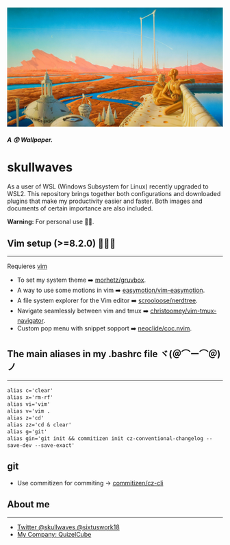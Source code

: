 ![retro image](./images/retro-sci-fi-image/315285.jpg)

##### A 😲 Wallpaper.
# skullwaves

As a user of WSL (Windows Subsystem for Linux) recently upgraded to WSL2. This repository brings together both configurations and downloaded plugins that make my productivity easier and faster.
Both images and documents of certain importance are also included.

**Warning:** For personal use 😶‍🌫️.

## Vim setup (>=8.2.0) 👨🏾‍💻
---
Requieres [vim](https://www.vim.org/)
- To set my system theme ➡️ [morhetz/gruvbox](https://github.com/morhetz/gruvbox).
- A way to use some motions in vim ➡️ [easymotion/vim-easymotion](https://github.com/easymotion/vim-easymotion).
- A file system explorer for the Vim editor ➡️ [scrooloose/nerdtree](https://github.com/preservim/nerdtree).
- Navigate seamlessly between vim and tmux ➡️ [christoomey/vim-tmux-navigator](https://github.com/christoomey/vim-tmux-navigator).
- Custom pop menu with snippet sopport ➡️ [neoclide/coc.nvim](https://github.com/neoclide/coc.nvim).

## The main aliases in my .bashrc file ヾ(＠⌒ー⌒＠)ノ
---
~~~ .bashrc
alias c='clear'
alias x='rm-rf'
alias vi='vim'
alias v='vim .
alias z='cd'
alias zz='cd & clear'
alias g='git'
alias gin='git init && commitizen init cz-conventional-changelog --save-dev --save-exact'
~~~

## git 
- Use commitizen for commiting → [commitizen/cz-cli](https://github.com/commitizen/cz-cli)

## About me 
---
- [Twitter @skullwaves @sixtuswork18](http://twitter.com/sixtuswork18)
- [ My Company: QuizelCube ](http://www.quizelcube.io)

